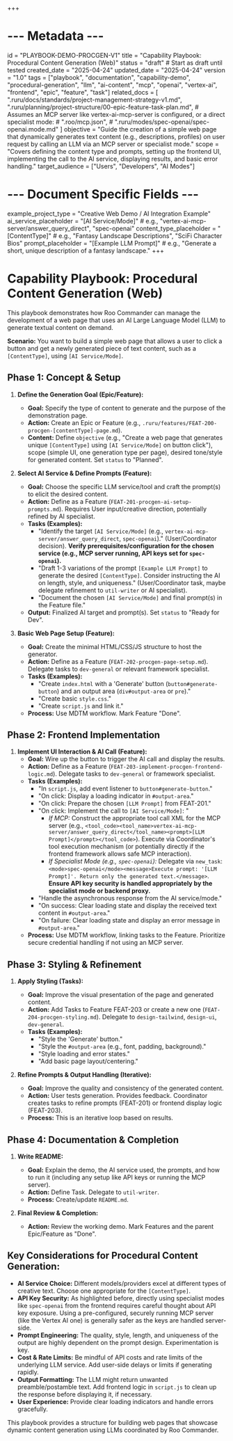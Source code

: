 +++
# --- Metadata ---
id = "PLAYBOOK-DEMO-PROCGEN-V1"
title = "Capability Playbook: Procedural Content Generation (Web)"
status = "draft" # Start as draft until tested
created_date = "2025-04-24"
updated_date = "2025-04-24"
version = "1.0"
tags = ["playbook", "documentation", "capability-demo", "procedural-generation", "llm", "ai-content", "mcp", "openai", "vertex-ai", "frontend", "epic", "feature", "task"]
related_docs = [
    ".ruru/docs/standards/project-management-strategy-v1.md",
    ".ruru/planning/project-structure/00-epic-feature-task-plan.md",
    # Assumes an MCP server like vertex-ai-mcp-server is configured, or a direct specialist mode:
    # ".roo/mcp.json",
    # ".ruru/modes/spec-openai/spec-openai.mode.md"
]
objective = "Guide the creation of a simple web page that dynamically generates text content (e.g., descriptions, profiles) on user request by calling an LLM via an MCP server or specialist mode."
scope = "Covers defining the content type and prompts, setting up the frontend UI, implementing the call to the AI service, displaying results, and basic error handling."
target_audience = ["Users", "Developers", "AI Modes"]
# --- Document Specific Fields ---
example_project_type = "Creative Web Demo / AI Integration Example"
ai_service_placeholder = "[AI Service/Mode]" # e.g., "vertex-ai-mcp-server/answer_query_direct", "spec-openai"
content_type_placeholder = "[ContentType]" # e.g., "Fantasy Landscape Descriptions", "SciFi Character Bios"
prompt_placeholder = "[Example LLM Prompt]" # e.g., "Generate a short, unique description of a fantasy landscape."
+++

# Capability Playbook: Procedural Content Generation (Web)

This playbook demonstrates how Roo Commander can manage the development of a web page that uses an AI Large Language Model (LLM) to generate textual content on demand.

**Scenario:** You want to build a simple web page that allows a user to click a button and get a newly generated piece of text content, such as a `[ContentType]`, using `[AI Service/Mode]`.

## Phase 1: Concept & Setup

1.  **Define the Generation Goal (Epic/Feature):**
    *   **Goal:** Specify the type of content to generate and the purpose of the demonstration page.
    *   **Action:** Create an Epic or Feature (e.g., `.ruru/features/FEAT-200-procgen-[contentType]-page.md`).
    *   **Content:** Define `objective` (e.g., "Create a web page that generates unique `[ContentType]` using `[AI Service/Mode]` on button click"), scope (simple UI, one generation type per page), desired tone/style for generated content. Set `status` to "Planned".

2.  **Select AI Service & Define Prompts (Feature):**
    *   **Goal:** Choose the specific LLM service/tool and craft the prompt(s) to elicit the desired content.
    *   **Action:** Define as a Feature (`FEAT-201-procgen-ai-setup-prompts.md`). Requires User input/creative direction, potentially refined by AI specialist.
    *   **Tasks (Examples):**
        *   "Identify the target `[AI Service/Mode]` (e.g., `vertex-ai-mcp-server/answer_query_direct`, `spec-openai`)." (User/Coordinator decision). **Verify prerequisites/configuration for the chosen service (e.g., MCP server running, API keys set for `spec-openai`).**
        *   "Draft 1-3 variations of the prompt `[Example LLM Prompt]` to generate the desired `[ContentType]`. Consider instructing the AI on length, style, and uniqueness." (User/Coordinator task, maybe delegate refinement to `util-writer` or AI specialist).
        *   "Document the chosen `[AI Service/Mode]` and final prompt(s) in the Feature file."
    *   **Output:** Finalized AI target and prompt(s). Set `status` to "Ready for Dev".

3.  **Basic Web Page Setup (Feature):**
    *   **Goal:** Create the minimal HTML/CSS/JS structure to host the generator.
    *   **Action:** Define as a Feature (`FEAT-202-procgen-page-setup.md`). Delegate tasks to `dev-general` or relevant framework specialist.
    *   **Tasks (Examples):**
        *   "Create `index.html` with a 'Generate' button (`button#generate-button`) and an output area (`div#output-area` or `pre`)."
        *   "Create basic `style.css`."
        *   "Create `script.js` and link it."
    *   **Process:** Use MDTM workflow. Mark Feature "Done".

## Phase 2: Frontend Implementation

1.  **Implement UI Interaction & AI Call (Feature):**
    *   **Goal:** Wire up the button to trigger the AI call and display the results.
    *   **Action:** Define as a Feature (`FEAT-203-implement-procgen-frontend-logic.md`). Delegate tasks to `dev-general` or framework specialist.
    *   **Tasks (Examples):**
        *   "In `script.js`, add event listener to `button#generate-button`."
        *   "On click: Display a loading indicator in `#output-area`."
        *   "On click: Prepare the chosen `[LLM Prompt]` from FEAT-201."
        *   "On click: Implement the call to `[AI Service/Mode]`: "
            *   *If MCP:* Construct the appropriate tool call XML for the MCP server (e.g., `<tool_code><tool_name>vertex-ai-mcp-server/answer_query_direct</tool_name><prompt>[LLM Prompt]</prompt></tool_code>`). Execute via Coordinator's tool execution mechanism (or potentially directly if the frontend framework allows safe MCP interaction).
            *   *If Specialist Mode (e.g., `spec-openai`):* Delegate via `new_task`: `<mode>spec-openai</mode><message>Execute prompt: '[LLM Prompt]'. Return only the generated text.</message>`. **Ensure API key security is handled appropriately by the specialist mode or backend proxy.**
        *   "Handle the asynchronous response from the AI service/mode."
        *   "On success: Clear loading state and display the received text content in `#output-area`."
        *   "On failure: Clear loading state and display an error message in `#output-area`."
    *   **Process:** Use MDTM workflow, linking tasks to the Feature. Prioritize secure credential handling if not using an MCP server.

## Phase 3: Styling & Refinement

1.  **Apply Styling (Tasks):**
    *   **Goal:** Improve the visual presentation of the page and generated content.
    *   **Action:** Add Tasks to Feature FEAT-203 or create a new one (`FEAT-204-procgen-styling.md`). Delegate to `design-tailwind`, `design-ui`, `dev-general`.
    *   **Tasks (Examples):**
        *   "Style the 'Generate' button."
        *   "Style the `#output-area` (e.g., font, padding, background)."
        *   "Style loading and error states."
        *   "Add basic page layout/centering."

2.  **Refine Prompts & Output Handling (Iterative):**
    *   **Goal:** Improve the quality and consistency of the generated content.
    *   **Action:** User tests generation. Provides feedback. Coordinator creates tasks to refine prompts (FEAT-201) or frontend display logic (FEAT-203).
    *   **Process:** This is an iterative loop based on results.

## Phase 4: Documentation & Completion

1.  **Write README:**
    *   **Goal:** Explain the demo, the AI service used, the prompts, and how to run it (including any setup like API keys or running the MCP server).
    *   **Action:** Define Task. Delegate to `util-writer`.
    *   **Process:** Create/update `README.md`.

2.  **Final Review & Completion:**
    *   **Action:** Review the working demo. Mark Features and the parent Epic/Feature as "Done".

## Key Considerations for Procedural Content Generation:

*   **AI Service Choice:** Different models/providers excel at different types of creative text. Choose one appropriate for the `[ContentType]`.
*   **API Key Security:** As highlighted before, directly using specialist modes like `spec-openai` from the frontend requires careful thought about API key exposure. Using a pre-configured, securely running MCP server (like the Vertex AI one) is generally safer as the keys are handled server-side.
*   **Prompt Engineering:** The quality, style, length, and uniqueness of the output are highly dependent on the prompt design. Experimentation is key.
*   **Cost & Rate Limits:** Be mindful of API costs and rate limits of the underlying LLM service. Add user-side delays or limits if generating rapidly.
*   **Output Formatting:** The LLM might return unwanted preamble/postamble text. Add frontend logic in `script.js` to clean up the response before displaying it, if necessary.
*   **User Experience:** Provide clear loading indicators and handle errors gracefully.

This playbook provides a structure for building web pages that showcase dynamic content generation using LLMs coordinated by Roo Commander.

